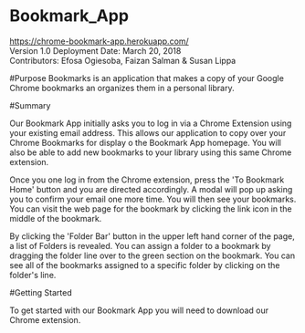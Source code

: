# Bookmark_App

<https://chrome-bookmark-app.herokuapp.com/> \
Version 1.0
Deployment Date: March 20, 2018 \
Contributors: Efosa Ogiesoba, Faizan Salman & Susan Lippa

#Purpose
Bookmarks is an application that makes a copy of your Google Chrome bookmarks an organizes them in a personal library.  

#Summary

Our Bookmark App initially asks you to log in via a Chrome Extension using your existing email address. This allows our application to copy over your Chrome Bookmarks for display o the Bookmark App homepage. You will also be able to add new bookmarks to your library using this same Chrome extension.

Once you one log in from the Chrome extension, press the 'To Bookmark Home' button and you are directed accordingly. A modal will pop up asking you to confirm your email one more time. You will then see your bookmarks. You can visit the web page for the bookmark by clicking the link icon in the middle of the bookmark.

By clicking the 'Folder Bar' button in the upper left hand corner of the page, a list of Folders is revealed. You can assign a folder to a bookmark by dragging the folder line over to the green section on the bookmark. You can see all of the bookmarks assigned to a specific folder by clicking on the folder's line. 


#Getting Started

To get started with our Bookmark App you will need to download our Chrome extension. 

